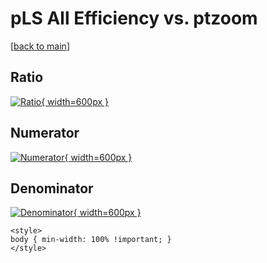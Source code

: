 # pLS All Efficiency vs. ptzoom

[[back to main](./)]



## Ratio

[![Ratio](../mtv/var/pLS_0_eff_ptzoom.png){ width=600px }](../mtv/var/pLS_0_eff_ptzoom.pdf)

## Numerator

[![Numerator](../mtv/num/pLS_0_eff_ptzoom_num0.png){ width=600px }](../mtv/num/pLS_0_eff_ptzoom_num0.pdf)

## Denominator

[![Denominator](../mtv/den/pLS_0_eff_ptzoom_den.png){ width=600px }](../mtv/den/pLS_0_eff_ptzoom_den.pdf)


``` {=html}
<style>
body { min-width: 100% !important; }
</style>
```
